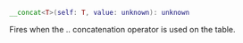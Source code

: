 ```Lua
__concat<T>(self: T, value: unknown): unknown
```
Fires when the .. concatenation operator is used on the table.